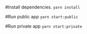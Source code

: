 #Install dependencies.
```yarn install```

#Run public app
```yarn start:public```

#Run private app
```yarn start:private```
